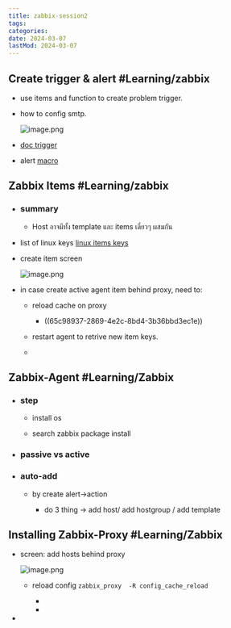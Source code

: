 ```yaml
---
title: zabbix-session2
tags:
categories:
date: 2024-03-07
lastMod: 2024-03-07
---
```



## Create trigger & alert #Learning/zabbix


  + use items and function to create problem trigger.

  + how to config smtp.

    ![image.png](/knowledge/assets/image_1707776714370_0.png)

  + [doc trigger](https://www.zabbix.com/documentation/current/en/manual/config/triggers/trigger)

  + alert  [macro](https://www.zabbix.com/documentation/current/en/manual/appendix/macros/supported_by_location)

## Zabbix Items #Learning/zabbix


  + ### summary

    + Host อาจมีทั้ง template และ items เดี่ยวๆ ผสมกัน

  + list of linux keys [linux items keys](https://www.zabbix.com/documentation/current/en/manual/config/items/itemtypes/zabbix_agent)

  + create item screen


    ![image.png](/knowledge/assets/image_1707716027972_0.png)

  + in case create active agent item behind proxy, need to:

    + reload cache on proxy

      + ((65c98937-2869-4e2c-8bd4-3b36bbd3ec1e))

    + restart agent to retrive new item keys.

    + 

## Zabbix-Agent #Learning/Zabbix


  + ### step

    + install os

    + search zabbix package install

  + ### passive vs active


  + ### auto-add


    + by create alert->action

      + do 3 thing -> add host/ add hostgroup /  add template

## Installing Zabbix-Proxy #Learning/Zabbix


  + screen: add hosts behind proxy


    ![image.png](/knowledge/assets/image_1707706679184_0.png)

    + reload config ``zabbix_proxy  -R config_cache_reload``

      + 

      + 

  + 

